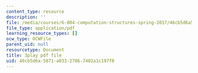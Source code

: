 ```yaml
---
content_type: resource
description: ''
file: /media/courses/6-004-computation-structures-spring-2017/46cb5d6a5871a03327867402a1c197f0_p2DReFbW35c.pdf
file_type: application/pdf
learning_resource_types: []
ocw_type: OCWFile
parent_uid: null
resourcetype: Document
title: 3play pdf file
uid: 46cb5d6a-5871-a033-2786-7402a1c197f0
---
```

